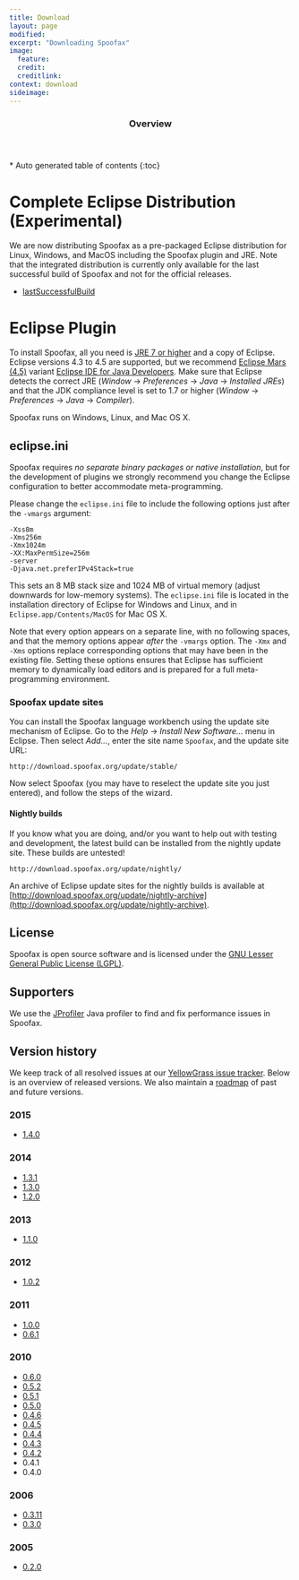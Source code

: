 ```yaml
---
title: Download
layout: page
modified: 
excerpt: "Downloading Spoofax"
image:
  feature: 
  credit: 
  creditlink: 
context: download
sideimage: 
---
```


<section id="table-of-contents" class="toc"> 
  <header> <h3>Overview</h3> </header>
  <div id="drawer" markdown="1">
  *  Auto generated table of contents
  {:toc}
  </div>
</section><!-- /#table-of-contents -->

# Complete Eclipse Distribution (Experimental)

We are now distributing Spoofax as a pre-packaged Eclipse distribution for Linux, Windows, 
and MacOS including the Spoofax plugin and JRE. 
Note that the integrated distribution is currently only available for the last 
successful build of Spoofax and not for the official releases.

* [lastSuccessfulBuild](http://buildfarm.metaborg.org/job/spoofax-master/lastSuccessfulBuild/artifact/dist/)

# Eclipse Plugin

To install Spoofax, all you need is [JRE 7 or higher](http://www.oracle.com/technetwork/java/javase/downloads/index.html) 
and a copy of Eclipse. Eclipse versions 4.3 to 4.5 are supported, but we recommend [Eclipse Mars (4.5)](http://www.eclipse.org/downloads/) variant [Eclipse IDE for Java Developers](http://www.eclipse.org/downloads/packages/eclipse-ide-java-developers/marsr).
Make sure that Eclipse detects the correct JRE (_Window_ &rarr; _Preferences_ &rarr; _Java_ &rarr; _Installed JREs_) and that the JDK compliance level is set to 1.7 or higher (_Window_ &rarr; _Preferences_ &rarr; _Java_ &rarr; _Compiler_).

Spoofax runs on Windows, Linux, and Mac OS X.

## eclipse.ini

Spoofax requires *no separate binary packages or native installation*,
but for the development of plugins we strongly recommend you change the
Eclipse configuration to better accommodate meta-programming.

Please change the `eclipse.ini` file to include the following options
just after the `-vmargs` argument:

```
-Xss8m
-Xms256m
-Xmx1024m
-XX:MaxPermSize=256m
-server
-Djava.net.preferIPv4Stack=true
```

This sets an 8 MB stack size and 1024 MB of virtual memory (adjust
downwards for low-memory systems). The `eclipse.ini` file is located in
the installation directory of Eclipse for Windows and Linux, and in
`Eclipse.app/Contents/MacOS` for Mac OS X.

Note that every option appears on a separate line, with no following
spaces, and that the memory options appear *after* the `-vmargs` option.
The `-Xmx` and `-Xms` options replace corresponding options that may
have been in the existing file. Setting these options ensures that
Eclipse has sufficient memory to dynamically load editors and is
prepared for a full meta-programming environment.

### Spoofax update sites

You can install the Spoofax language workbench using the update site
mechanism of Eclipse. Go to the _Help_ &rarr; _Install New Software..._ menu in
Eclipse. Then select _Add..._, enter the site name `Spoofax`, and the
update site URL:

```
http://download.spoofax.org/update/stable/
```

Now select Spoofax (you may have to reselect the update site you just
entered), and follow the steps of the wizard.

#### Nightly builds

If you know what you are doing, and/or you want to help out with testing
and development, the latest build can be installed from the nightly
update site. These builds are untested!

```
http://download.spoofax.org/update/nightly/
```

An archive of Eclipse update sites for the nightly builds is available at [http://download.spoofax.org/update/nightly-archive](http://download.spoofax.org/update/nightly-archive).

## License

Spoofax is open source software and is licensed under the [GNU Lesser General Public License (LGPL)](http://www.tldrlegal.com/l/lgpl2).

## Supporters

We use the [JProfiler](http://www.ej-technologies.com/products/jprofiler/overview.html) Java profiler to find and fix performance issues in Spoofax.

## Version history

We keep track of all resolved issues at our [YellowGrass issue
tracker](http://yellowgrass.org/project/Spoofax). Below is an overview
of released versions. We also maintain a
[roadmap](http://yellowgrass.org/roadmap/Spoofax) of past and future
versions.

### 2015

* [1.4.0](http://metaborg.org/spoofax/spoofax-1-4-0/)

### 2014

* [1.3.1](http://metaborg.org/spoofax/spoofax-1-3-1/)
* [1.3.0](http://metaborg.org/spoofax/spoofax-1-3-0/)
* [1.2.0](http://metaborg.org/spoofax/spoofax-1-2-0/)

### 2013

* [1.1.0](http://metaborg.org/spoofax/spoofax-1-1-0/)

### 2012

* [1.0.2](http://strategoxt.org/Spoofax/News#1.0.2)

### 2011

* [1.0.0](http://strategoxt.org/Spoofax/News#1.0)
* [0.6.1](http://yellowgrass.org/tag/Spoofax/0.6.1)

### 2010

* [0.6.0](http://yellowgrass.org/tag/Spoofax/0.6.0)
* [0.5.2](http://yellowgrass.org/tag/Spoofax/0.5.2)
* [0.5.1](http://yellowgrass.org/tag/Spoofax/0.5.1)
* [0.5.0](http://yellowgrass.org/tag/Spoofax/0.5)
* [0.4.6](http://yellowgrass.org/tag/Spoofax/0.4.6)
* [0.4.5](http://yellowgrass.org/tag/Spoofax/0.4.5)
* [0.4.4](http://yellowgrass.org/tag/Spoofax/0.4.4)
* [0.4.3](http://yellowgrass.org/tag/Spoofax/0.4.3)
* [0.4.2](http://yellowgrass.org/tag/Spoofax/0.4.2)
* 0.4.1
* 0.4.0

### 2006

* [0.3.11](http://journal.boblycat.org/node/1159)
* [0.3.0](http://journal.boblycat.org/node/1112)

### 2005

* [0.2.0](http://journal.boblycat.org/node/1106)
